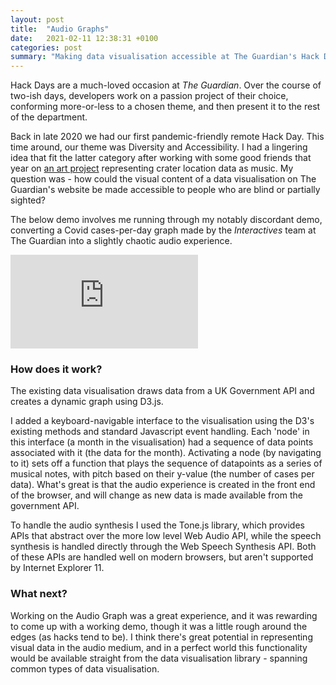 ```yaml
---
layout: post
title:  "Audio Graphs"
date:   2021-02-11 12:38:31 +0100
categories: post
summary: "Making data visualisation accessible at The Guardian's Hack Day."
---
```


Hack Days are a much-loved occasion at *The Guardian*. Over the course of two-ish days, developers work on a passion project of their choice, conforming more-or-less to a chosen theme, and then present it to the rest of the department. 

Back in late 2020 we had our first pandemic-friendly remote Hack Day. This time around, our theme was Diversity and Accessibility. I had a lingering idea that fit the latter category after working with some good friends that year on [an art project](https://www.owenherbert.co.uk/rain) representing crater location data as music. My question was - how could the visual content of a data visualisation on The Guardian's website be made accessible to people who are blind or partially sighted?

The below demo involves me running through my notably discordant demo, converting a Covid cases-per-day graph made by the *Interactives* team at The Guardian into a slightly <span class="wiggle mono">chaotic</span> audio experience.

<div class="auto-resizable-iframe">
  <div>
    <iframe
     frameborder="0"
     allowfullscreen=""
     allow="accelerometer; autoplay; clipboard-write; encrypted-media; gyroscope; picture-in-picture"
     src="https://www.youtube.com/embed/L3qjQVvZSbE">
     </iframe>
  </div>
</div>

### How does it work?

The existing data visualisation draws data from a UK Government API and creates a dynamic graph using D3.js.

I added a keyboard-navigable interface to the visualisation using the D3's existing methods and standard Javascript event handling. Each 'node' in this interface (a month in the visualisation) had a sequence of data points associated with it (the data for the month). Activating a node (by navigating to it) sets off a function that plays the sequence of datapoints as a series of musical notes, with pitch based on their y-value (the number of cases per data). What's great is that the audio experience is created in the front end of the browser, and will change as new data is made available from the government API.

To handle the audio synthesis I used the Tone.js library, which provides APIs that abstract over the more low level Web Audio API, while the speech synthesis is handled directly through the Web Speech Synthesis API. Both of these APIs are handled well on modern browsers, but aren't supported by Internet Explorer 11.

### What next?

Working on the Audio Graph was a great experience, and it was rewarding to come up with a working demo, though it was a little rough around the edges (as hacks tend to be). I think there's great potential in representing visual data in the audio medium, and in a perfect world this functionality would be available straight from the data visualisation library - spanning common types of data visualisation.
